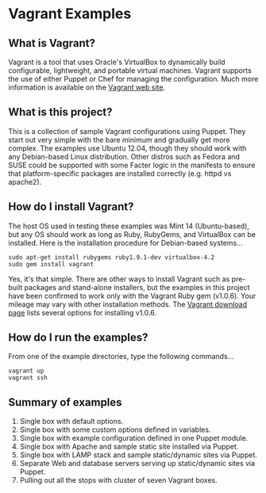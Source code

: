 # Vagrant Examples

## What is Vagrant?

Vagrant is a tool that uses Oracle's VirtualBox to dynamically build configurable, lightweight, and portable virtual machines. Vagrant supports the use of either Puppet or Chef for managing the configuration. Much more information is available on the [Vagrant web site](http://www.vagrantup.com).

## What is this project?

This is a collection of sample Vagrant configurations using Puppet. They start out very simple with the bare minimum and gradually get more complex. The examples use Ubuntu 12.04, though they should work with any Debian-based Linux distribution. Other distros such as Fedora and SUSE could be supported with some Facter logic in the manifests to ensure that platform-specific packages are installed correctly (e.g. httpd vs apache2).

## How do I install Vagrant?

The host OS used in testing these examples was Mint 14 (Ubuntu-based), but any OS should work as long as Ruby, RubyGems, and VirtualBox can be installed. Here is the installation procedure for Debian-based systems...

```
sudo apt-get install rubygems ruby1.9.1-dev virtualbox-4.2
sudo gem install vagrant
```

Yes, it's that simple. There are other ways to install Vagrant such as pre-built packages and stand-alone installers, but the examples in this project have been confirmed to work only with the Vagrant Ruby gem (v1.0.6). Your mileage may vary with other installation methods. The [Vagrant download page](http://downloads.vagrantup.com/tags/v1.0.6) lists several options for installing v1.0.6.

## How do I run the examples?

From one of the example directories, type the following commands...

```
vagrant up
vagrant ssh
```

## Summary of examples

1. Single box with default options.
2. Single box with some custom options defined in variables.
3. Single box with example configuration defined in one Puppet module.
4. Single box with Apache and sample static site installed via Puppet.
5. Single box with LAMP stack and sample static/dynamic sites via Puppet.
6. Separate Web and database servers serving up static/dynamic sites via Puppet.
7. Pulling out all the stops with cluster of seven Vagrant boxes.
